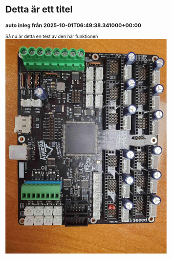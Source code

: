 # Detta är ett titel 
### auto inleg från 2025-10-01T06:49:38.341000+00:00
 
Så nu är detta en test av den här funktionen
![test](1422837849379573791-photo.jpg)